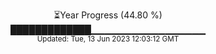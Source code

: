 <p align="center">
⏳Year Progress (44.80 %) <br>
█████████████▁▁▁▁▁▁▁▁▁▁▁▁▁▁▁▁▁ <br>
<sub>Updated: Tue, 13 Jun 2023 12:03:12 GMT</sub>
</p>


